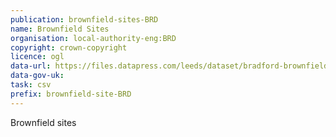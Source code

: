 ```yaml
---
publication: brownfield-sites-BRD
name: Brownfield Sites
organisation: local-authority-eng:BRD
copyright: crown-copyright
licence: ogl
data-url: https://files.datapress.com/leeds/dataset/bradford-brownfield-register/2017-12-12T13:17:30.67/Bradford_brownfieldregister_2017-12-01_rev1.csv
data-gov-uk: 
task: csv
prefix: brownfield-site-BRD
---
```


Brownfield sites

